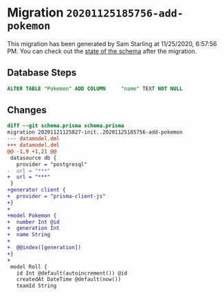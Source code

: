 # Migration `20201125185756-add-pokemon`

This migration has been generated by Sam Starling at 11/25/2020, 6:57:56 PM.
You can check out the [state of the schema](./schema.prisma) after the migration.

## Database Steps

```sql
ALTER TABLE "Pokemon" ADD COLUMN     "name" TEXT NOT NULL
```

## Changes

```diff
diff --git schema.prisma schema.prisma
migration 20201121125827-init..20201125185756-add-pokemon
--- datamodel.dml
+++ datamodel.dml
@@ -1,9 +1,21 @@
 datasource db {
   provider = "postgresql"
-  url = "***"
+  url = "***"
 }
+generator client {
+  provider = "prisma-client-js"
+}
+
+model Pokemon {
+  number Int @id
+  generation Int
+  name String
+
+  @@index([generation])
+}
+
 model Roll {
   id Int @default(autoincrement()) @id
   createdAt DateTime @default(now())
   teamId String
```


